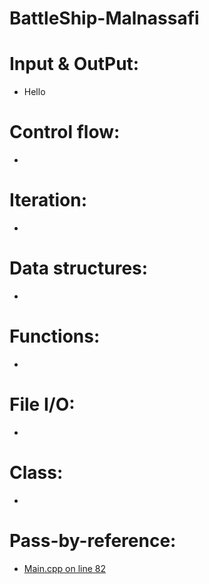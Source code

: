 # BattleShip-Malnassafi

# Input & OutPut:
* Hello
# Control flow:
* 
# Iteration:
*
# Data structures: 
*
# Functions:
*
# File I/O:
*
# Class:
*
# Pass-by-reference:
* [Main.cpp on line 82](/Main.cpp#L82)

